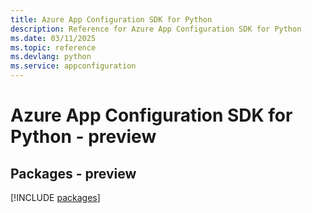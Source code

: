 ```yaml
---
title: Azure App Configuration SDK for Python
description: Reference for Azure App Configuration SDK for Python
ms.date: 03/11/2025
ms.topic: reference
ms.devlang: python
ms.service: appconfiguration
---
```

# Azure App Configuration SDK for Python - preview
## Packages - preview
[!INCLUDE [packages](app-configuration-index.md)]